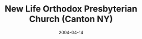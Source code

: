 ---
date: &id001 2004-04-14
end_date: null
location:
  address: null
  city: Canton
  state: NY
minister:
- end: 2009-04-28
  name: Laurence Veinott
  start: 2004-01-01
  type: Pastor
ministers:
- Laurence Veinott
name: New Life Orthodox Presbyterian Church
names:
- end: 2009-04-28
  name: New Life Orthodox Presbyterian Church
  start: 2004-04-14
origination_date: *id001
raw_data: "NY\tCanton\nNew Life Orthodox Presbyterian Church  (April 14, 2004-April\
  \ 28, 2009)\n(removed from the roll of the OPC by the Presbytery at its request,\
  \ April 28, 2009)\nPastor: Laurence Veinott, 2004-9\n"
received_from: null
states:
- NY
status:
  active: false
  end_date: 2009-04-28
  reason: removal from the roll
  received_from: null
  withdrawal_to: null
title: New Life Orthodox Presbyterian Church (Canton NY)
year_established:
- 2004

---
